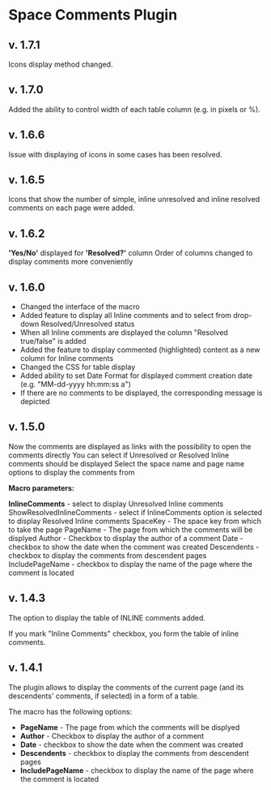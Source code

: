 # Space Comments Plugin #

## v. 1.7.1 ##

Icons display method changed.

## v. 1.7.0 ##

Added the ability to control width of each table column (e.g. in pixels or %).

## v. 1.6.6 ##

Issue with displaying of icons in some cases has been resolved.

## v. 1.6.5 ##

Icons that show the number of simple, inline unresolved and inline resolved comments on each page were added.

## v. 1.6.2 ##

<b>'Yes/No'</b> displayed for <b>'Resolved?'</b> column
Order of columns changed to display comments more conveniently

## v. 1.6.0 ##

* Changed the interface of the macro
* Added feature to display all Inline comments and to select from drop-down Resolved/Unresolved status
* When all Inline comments are displayed the column "Resolved true/false" is added
* Added the feature to display commented (highlighted) content as a new column for Inline comments
* Changed the CSS for table display
* Added ability to set Date Format for displayed comment creation date (e.g. "MM-dd-yyyy hh:mm:ss a")
* If there are no comments to be displayed, the corresponding message is depicted

## v. 1.5.0 ##

Now the comments are displayed as links with the possibility to open the comments directly
You can select if Unresolved or Resolved Inline comments should be displayed
Select the space name and page name options to display the comments from

<b>Macro parameters:</b>

<b>InlineComments</b> - select to display Unresolved Inline comments 
ShowResolvedInlineComments - select if InlineComments option is selected to display Resolved Inline comments 
SpaceKey - The space key from which to take the page PageName - The page from which the comments will be displyed 
Author - Checkbox to display the author of a comment Date - checkbox to show the date when the comment was created 
Descendents - checkbox to display the comments from descendent pages 
IncludePageName - checkbox to display the name of the page where the comment is located

## v. 1.4.3 ##

The option to display the table of INLINE comments added.

If you mark "Inline Comments" checkbox, you form the table of inline comments.

## v. 1.4.1 ##

The plugin allows to display the comments of the current page (and its descendents' comments, if selected) in a form of a table.

The macro has the following options:

* <b>PageName</b> - The page from which the comments will be displyed
* <b>Author</b> - Checkbox to display the author of a comment
* <b>Date</b> - checkbox to show the date when the comment was created
* <b>Descendents</b> - checkbox to display the comments from descendent pages
* <b>IncludePageName</b> - checkbox to display the name of the page where the comment is located
